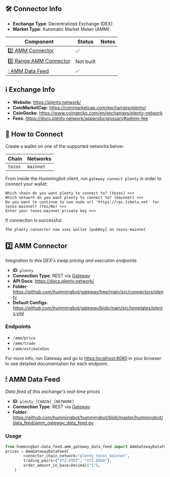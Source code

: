 ## 🛠 Connector Info

- **Exchange Type**: Decentralized Exchange (DEX)
- **Market Type**: Automatic Market Maker (AMM)

| Component | Status | Notes | 
| --------- | ------ | ----- |
| [2️⃣ AMM Connector](#2-amm-connector) | ✅ |
| [3️⃣ Range AMM Connector](#3-range-amm-connector) | Not built |
| [🕯 AMM Data Feed](#amm-data-feed) | ✅ |

## ℹ️ Exchange Info

- **Website**: <https://plenty.network/>
- **CoinMarketCap**: <https://coinmarketcap.com/exchanges/plenty/>
- **CoinGecko**: <https://www.coingecko.com/en/exchanges/plenty-network>
- **Fees**: <https://docs.plenty.network/appendix/glossary#admin-fee>

## 🔑 How to Connect

Create a wallet on one of the supported networks below:

| Chain | Networks | 
| ----- | -------- |
| `tezos` | `mainnet`

From inside the Hummingbot client, run `gateway connect plenty` in order to connect your wallet:
 
```
Which chain do you want plenty to connect to? (tezos) >>>
Which network do you want plenty to connect to? (mainnet) >>>
Do you want to continue to use node url 'https://rpc.tzbeta.net' for tezos-mainnet? (Yes/No) >>>
Enter your tezos-mainnet private key >>>
```

If connection is successful:

```
The plenty connector now uses wallet [pubKey] on tezos-mainnet
```


## 2️⃣ AMM Connector
*Integration to this DEX's swap pricing and execution endpoints*

- **ID**: `plenty`
- **Connection Type**: REST via [Gateway](/gateway)
- **API Docs**: <https://docs.plenty.network/>
- **Folder**: <https://github.com/hummingbot/gateway/tree/main/src/connectors/plenty>
- **Default Configs**: <https://github.com/hummingbot/gateway/blob/main/src/templates/plenty.yml>

### Endpoints

- `/amm/price`
- `/amm/trade`
- `/amm/estimateGas`

For more info, run Gateway and go to <https:localhost:8080> in your browser to see detailed documentation for each endpoint.

## 🕯 AMM Data Feed
*Data feed of this exchange's real-time prices*

- **ID**: `plenty_[CHAIN]_[NETWORK]`
- **Connection Type**: REST via [Gateway](/gateway)
- **Folder**: <https://github.com/hummingbot/hummingbot/blob/master/hummingbot/data_feed/amm_gateway_data_feed.py>

### Usage

```python
from hummingbot.data_feed.amm_gateway_data_feed import AmmGatewayDataFeed
prices = AmmGatewayDataFeed(
        connector_chain_network="plenty_tezos_mainnet",
        trading_pairs={"XTZ-USDT", "XTZ-DOGA"},
        order_amount_in_base=Decimal("1"),
    )
```